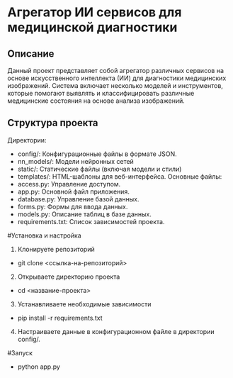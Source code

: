# Агрегатор ИИ сервисов для медицинской диагностики
## Описание
Данный проект представляет собой агрегатор различных сервисов на основе искусственного интеллекта (ИИ) для диагностики медицинских изображений. Система включает несколько моделей и инструментов, которые помогают выявлять и классифицировать различные медицинские состояния на основе анализа изображений.

## Структура проекта
Директории:
- config/: Конфигурационные файлы в формате JSON.
- nn_models/: Модели нейронных сетей
- static/: Статические файлы (включая модели и стили)
- templates/: HTML-шаблоны для веб-интерфейса.
Основные файлы:
- access.py: Управление доступом.
- app.py: Основной файл приложения.
- database.py: Управление базой данных.
- forms.py: Формы для ввода данных.
- models.py: Описание таблиц в базе данных.
- requirements.txt: Список зависимостей проекта.

#Установка и настройка
1) Клонируете репозиторий
- git clone <ссылка-на-репозиторий>
2) Открываете директорию проекта
- cd <название-проекта>
3) Устанавливаете необходимые зависимости
- pip install -r requirements.txt
4) Настраиваете данные в конфигурационном файле в директории config/.

#Запуск
- python app.py